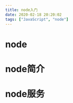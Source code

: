 ```yaml
---
title: node入门
date: 2020-02-18 20:20:02
tags: ["JavaScript", "node"]
---
```



# node


# node简介


# node服务
